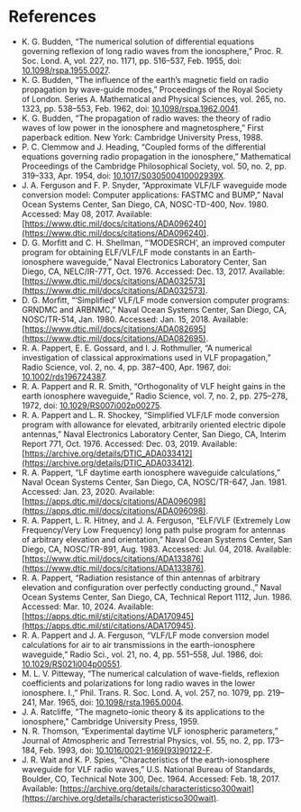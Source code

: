 # References

- K. G. Budden, “The numerical solution of differential equations governing reflexion of long radio waves from the ionosphere,” Proc. R. Soc. Lond. A, vol. 227, no. 1171, pp. 516–537, Feb. 1955, doi: [10.1098/rspa.1955.0027](https://doi.org/10.1098/rspa.1955.0027).
- K. G. Budden, “The influence of the earth’s magnetic field on radio propagation by wave-guide modes,” Proceedings of the Royal Society of London. Series A. Mathematical and Physical Sciences, vol. 265, no. 1323, pp. 538–553, Feb. 1962, doi: [10.1098/rspa.1962.0041](https://doi.org/10.1098/rspa.1962.0041).
- K. G. Budden, “The propagation of radio waves: the theory of radio waves of low power in the ionosphere and magnetosphere,” First paperback edition. New York: Cambridge University Press, 1988.
- P. C. Clemmow and J. Heading, “Coupled forms of the differential equations governing radio propagation in the ionosphere,” Mathematical Proceedings of the Cambridge Philosophical Society, vol. 50, no. 2, pp. 319–333, Apr. 1954, doi: [10.1017/S030500410002939X](https://doi.org/10.1017/S030500410002939X).
- J. A. Ferguson and F. P. Snyder, “Approximate VLF/LF waveguide mode conversion model: Computer applications: FASTMC and BUMP,” Naval Ocean Systems Center, San Diego, CA, NOSC-TD-400, Nov. 1980. Accessed: May 08, 2017. Available: [https://www.dtic.mil/docs/citations/ADA096240](https://www.dtic.mil/docs/citations/ADA096240).
- D. G. Morfitt and C. H. Shellman, “‘MODESRCH’, an improved computer program for obtaining ELF/VLF/LF mode constants in an Earth-ionosphere waveguide,” Naval Electronics Laboratory Center, San Diego, CA, NELC/IR-77T, Oct. 1976. Accessed: Dec. 13, 2017. Available: [https://www.dtic.mil/docs/citations/ADA032573](https://www.dtic.mil/docs/citations/ADA032573).
- D. G. Morfitt, “‘Simplified’ VLF/LF mode conversion computer programs: GRNDMC and ARBNMC,” Naval Ocean Systems Center, San Diego, CA, NOSC/TR-514, Jan. 1980. Accessed: Jan. 15, 2018. Available: [https://www.dtic.mil/docs/citations/ADA082695](https://www.dtic.mil/docs/citations/ADA082695).
- R. A. Pappert, E. E. Gossard, and I. J. Rothmuller, “A numerical investigation of classical approximations used in VLF propagation,” Radio Science, vol. 2, no. 4, pp. 387–400, Apr. 1967, doi: [10.1002/rds196724387](https://doi.org/10.1002/rds196724387).
- R. A. Pappert and R. R. Smith, “Orthogonality of VLF height gains in the earth ionosphere waveguide,” Radio Science, vol. 7, no. 2, pp. 275–278, 1972, doi: [10.1029/RS007i002p00275](https://doi/org/10.1029/RS007i002p00275).
- R. A. Pappert and L. R. Shockey, “Simplified VLF/LF mode conversion program with allowance for elevated, arbitrarily oriented electric dipole antennas,” Naval Electronics Laboratory Center, San Diego, CA, Interim Report 771, Oct. 1976. Accessed: Dec. 03, 2019. Available: [https://archive.org/details/DTIC_ADA033412](https://archive.org/details/DTIC_ADA033412).
- R. A. Pappert, “LF daytime earth ionosphere waveguide calculations,” Naval Ocean Systems Center, San Diego, CA, NOSC/TR-647, Jan. 1981. Accessed: Jan. 23, 2020. Available: [https://apps.dtic.mil/docs/citations/ADA096098](https://apps.dtic.mil/docs/citations/ADA096098).
- R. A. Pappert, L. R. Hitney, and J. A. Ferguson, “ELF/VLF (Extremely Low Frequency/Very Low Frequency) long path pulse program for antennas of arbitrary elevation and orientation,” Naval Ocean Systems Center, San Diego, CA, NOSC/TR-891, Aug. 1983. Accessed: Jul. 04, 2018. Available: [https://www.dtic.mil/docs/citations/ADA133876](https://www.dtic.mil/docs/citations/ADA133876).
- R. A. Pappert, “Radiation resistance of thin antennas of arbitrary elevation and configuration over perfectly conducting ground.,” Naval Ocean Systems Center, San Diego, CA, Technical Report 1112, Jun. 1986. Accessed: Mar. 10, 2024. Available: [https://apps.dtic.mil/sti/citations/ADA170945](https://apps.dtic.mil/sti/citations/ADA170945).
- R. A. Pappert and J. A. Ferguson, “VLF/LF mode conversion model calculations for air to air transmissions in the earth-ionosphere waveguide,” Radio Sci., vol. 21, no. 4, pp. 551–558, Jul. 1986, doi: [10.1029/RS021i004p00551](https://doi.org/10.1029/RS021i004p00551).
- M. L. V. Pitteway, “The numerical calculation of wave-fields, reflexion coefficients and polarizations for long radio waves in the lower ionosphere. I.,” Phil. Trans. R. Soc. Lond. A, vol. 257, no. 1079, pp. 219–241, Mar. 1965, doi: [10.1098/rsta.1965.0004](https://doi.org/10.1098/rsta.1965.0004).
- J. A. Ratcliffe, "The magneto-ionic theory & its applications to the ionosphere," Cambridge University Press, 1959.
- N. R. Thomson, “Experimental daytime VLF ionospheric parameters,” Journal of Atmospheric and Terrestrial Physics, vol. 55, no. 2, pp. 173–184, Feb. 1993, doi: [10.1016/0021-9169(93)90122-F](https://doi.org/10.1016/0021-9169(93)90122-F).
- J. R. Wait and K. P. Spies, “Characteristics of the earth-ionosphere waveguide for VLF radio waves,” U.S. National Bureau of Standards, Boulder, CO, Technical Note 300, Dec. 1964. Accessed: Feb. 18, 2017. Available: [https://archive.org/details/characteristicso300wait](https://archive.org/details/characteristicso300wait).
